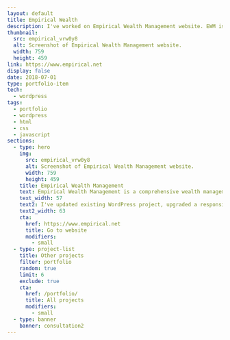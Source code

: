 ```yaml
---
layout: default
title: Empirical Wealth
description: I've worked on Empirical Wealth Management website. EWM is a wealth management team specializing in investments, taxes, financial, and estate planning.
thumbnail:
  src: empirical_vrw0y8
  alt: Screenshot of Empirical Wealth Management website.
  width: 759
  height: 459
link: https://www.empirical.net
display: false
date: 2018-07-01
type: portfolio-item
tech:
  - wordpress
tags:
  - portfolio
  - wordpress
  - html
  - css
  - javascript
sections:
  - type: hero
    img:
      src: empirical_vrw0y8
      alt: Screenshot of Empirical Wealth Management website.
      width: 759
      height: 459
    title: Empirical Wealth Management
    text: Empirical Wealth Management is a comprehensive wealth management team of experts specializing in investments, tax planning and preparation, financial planning, and estate planning.
    text_width: 57
    text2: I've updated existing WordPress project, upgraded a responsive navigation style, updated a layout on several pages, and helped publishing site to a new server.
    text2_width: 63
    cta:
      href: https://www.empirical.net
      title: Go to website
      modifiers:
        - small
  - type: project-list
    title: Other projects
    filter: portfolio
    random: true
    limit: 6
    exclude: true
    cta:
      href: /portfolio/
      title: All projects
      modifiers:
        - small
  - type: banner
    banner: consultation2
---
```

